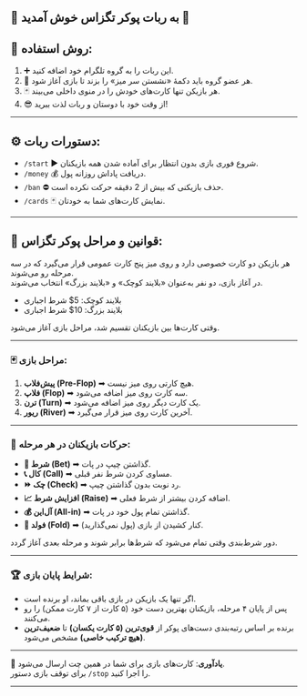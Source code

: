 🎉 **به ربات پوکر تگزاس خوش آمدید** 🎉  
---

## 📌 **روش استفاده**:
1. ➕ این ربات را به گروه تلگرام خود اضافه کنید.  
2. 👥 هر عضو گروه باید دکمهٔ «نشستن سر میز» را بزند تا بازی آغاز شود.
3. 🃏 هر بازیکن تنها کارت‌های خودش را در منوی داخلی می‌بیند.  
4. 😎 از وقت خود با دوستان و ربات لذت ببرید!  

---

## ⚙ **دستورات ربات**:  
- `/start` ▶ شروع فوری بازی بدون انتظار برای آماده شدن همه بازیکنان.  
- `/money` 💰 دریافت پاداش روزانه پول.  
- `/ban` ⛔ حذف بازیکنی که بیش از 2 دقیقه حرکت نکرده است.  
- `/cards` 🃏 نمایش کارت‌های شما به خودتان.  

---

## 📝 **قوانین و مراحل پوکر تگزاس**:

هر بازیکن دو کارت خصوصی دارد و روی میز پنج کارت عمومی قرار می‌گیرد که در سه مرحله رو می‌شوند.  
در آغاز بازی، دو نفر به‌عنوان «بلایند کوچک» و «بلایند بزرگ» انتخاب می‌شوند.  
- بلایند کوچک: 5$ شرط اجباری  
- بلایند بزرگ: 10$ شرط اجباری  

وقتی کارت‌ها بین بازیکنان تقسیم شد، مراحل بازی آغاز می‌شود.  

---

### 🃏 **مراحل بازی**:
1. **پیش‌فلاب (Pre-Flop)** ➡ هیچ کارتی روی میز نیست.  
2. **فلاپ (Flop)** ➡ سه کارت روی میز اضافه می‌شود.  
3. **ترن (Turn)** ➡ یک کارت دیگر روی میز اضافه می‌شود.  
4. **ریور (River)** ➡ آخرین کارت روی میز قرار می‌گیرد.  

---

### 🎯 **حرکات بازیکنان در هر مرحله**:
- **👊 شرط (Bet)** ➡ گذاشتن چیپ در پات.  
- **📞 کال (Call)** ➡ مساوی کردن شرط نفر قبلی.  
- **⏩ چک (Check)** ➡ رد نوبت بدون گذاشتن چیپ.  
- **📈 افزایش شرط (Raise)** ➡ اضافه کردن بیشتر از شرط فعلی.  
- **💰 آل‌این (All-in)** ➡ گذاشتن تمام پول خود در پات.  
- **🛑 فولد (Fold)** ➡ کنار کشیدن از بازی (پول نمی‌گذارید).  

دور شرط‌بندی وقتی تمام می‌شود که شرط‌ها برابر شوند و مرحله بعدی آغاز گردد.  

---

### 🏆 **شرایط پایان بازی**:
- اگر تنها یک بازیکن در بازی باقی بماند، او برنده است.  
- پس از پایان ۴ مرحله، بازیکنان بهترین دست خود (۵ کارت از ۷ کارت ممکن) را رو می‌کنند.  
- برنده بر اساس رتبه‌بندی دست‌های پوکر از **قوی‌ترین (۵ کارت یکسان)** تا **ضعیف‌ترین (هیچ ترکیب خاصی)** مشخص می‌شود.  

---

📩 **یادآوری**: کارت‌های بازی برای شما در همین چت ارسال می‌شود.  
برای توقف بازی دستور `/stop` را اجرا کنید.  

---

